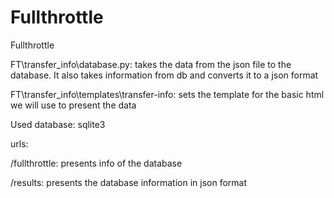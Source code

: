 # Fullthrottle
Fullthrottle

FT\transfer_info\database.py: takes the data from the json file to the database. It also takes information from db and converts it to a json format

FT\transfer_info\templates\transfer-info: sets the template for the basic html we will use to present the data  

Used database: sqlite3

urls:

/fullthrottle: presents info of the database

/results: presents the database information in json format
